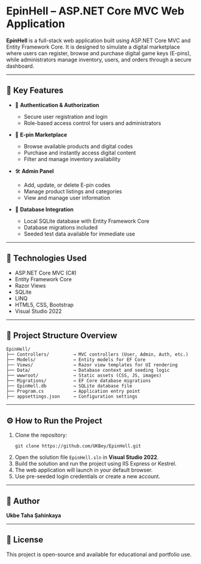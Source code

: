 # EpinHell – ASP.NET Core MVC Web Application

**EpinHell** is a full-stack web application built using ASP.NET Core MVC and Entity Framework Core. It is designed to simulate a digital marketplace where users can register, browse and purchase digital game keys (E-pins), while administrators manage inventory, users, and orders through a secure dashboard.

---

## 🌟 Key Features

- 🔐 **Authentication & Authorization**
  - Secure user registration and login
  - Role-based access control for users and administrators

- 🛒 **E-pin Marketplace**
  - Browse available products and digital codes
  - Purchase and instantly access digital content
  - Filter and manage inventory availability

- 🛠️ **Admin Panel**
  - Add, update, or delete E-pin codes
  - Manage product listings and categories
  - View and manage user information

- 💾 **Database Integration**
  - Local SQLite database with Entity Framework Core
  - Database migrations included
  - Seeded test data available for immediate use

---

## 🧱 Technologies Used

- ASP.NET Core MVC (C#)
- Entity Framework Core
- Razor Views
- SQLite
- LINQ
- HTML5, CSS, Bootstrap
- Visual Studio 2022

---

## 📁 Project Structure Overview

```
EpinHell/
├── Controllers/         → MVC controllers (User, Admin, Auth, etc.)
├── Models/              → Entity models for EF Core
├── Views/               → Razor view templates for UI rendering
├── Data/                → Database context and seeding logic
├── wwwroot/             → Static assets (CSS, JS, images)
├── Migrations/          → EF Core database migrations
├── EpinHell.db          → SQLite database file
├── Program.cs           → Application entry point
├── appsettings.json     → Configuration settings
```

---

## ⚙️ How to Run the Project

1. Clone the repository:
   ```
   git clone https://github.com/UKBey/EpinHell.git
   ```
2. Open the solution file `EpinHell.sln` in **Visual Studio 2022**.
3. Build the solution and run the project using IIS Express or Kestrel.
4. The web application will launch in your default browser.
5. Use pre-seeded login credentials or create a new account.

---

## 👤 Author

**Ukbe Taha Şahinkaya**  

---

## 📄 License

This project is open-source and available for educational and portfolio use.
